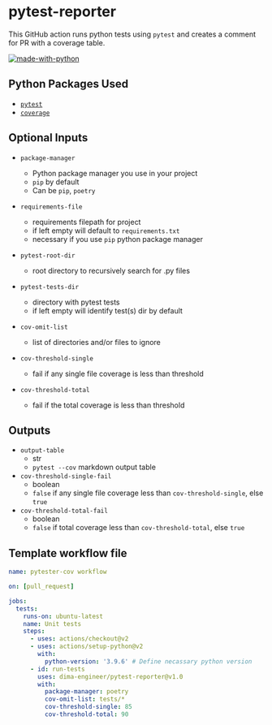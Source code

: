 # pytest-reporter

This GitHub action runs python tests using `pytest` and creates a comment for PR with a coverage table.  

[![made-with-python](https://img.shields.io/badge/Made%20with-Python-1f425f.svg)](https://www.python.org)

## Python Packages Used

- [`pytest`](https://pypi.org/project/pytest/)
- [`coverage`](https://pypi.org/project/coverage/)

## Optional Inputs


- `package-manager`
  - Python package manager you use in your project
  - `pip` by default
  - Can be `pip`, `poetry`

- `requirements-file`
  - requirements filepath for project
  - if left empty will default to `requirements.txt`
  - necessary if you use `pip` python package manager

- `pytest-root-dir`
  - root directory to recursively search for .py files

- `pytest-tests-dir`
  - directory with pytest tests
  - if left empty will identify test(s) dir by default

- `cov-omit-list`
  - list of directories and/or files to ignore

- `cov-threshold-single`
  - fail if any single file coverage is less than threshold

- `cov-threshold-total`
  - fail if the total coverage is less than threshold

## Outputs

- `output-table`
  - str
  - `pytest --cov` markdown output table
- `cov-threshold-single-fail`
  - boolean
  - `false` if any single file coverage less than `cov-threshold-single`, else `true`
- `cov-threshold-total-fail`
  - boolean
  - `false` if total coverage less than `cov-threshold-total`, else `true`

## Template workflow file

```yaml
name: pytester-cov workflow

on: [pull_request]

jobs:
  tests:
    runs-on: ubuntu-latest
    name: Unit tests
    steps:
      - uses: actions/checkout@v2
      - uses: actions/setup-python@v2
        with:
          python-version: '3.9.6' # Define necassary python version
      - id: run-tests
        uses: dima-engineer/pytest-reporter@v1.0
        with:
          package-manager: poetry
          cov-omit-list: tests/*
          cov-threshold-single: 85
          cov-threshold-total: 90
